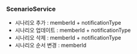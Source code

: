 ### ScenarioService
- 시나리오 추가 : memberId + notificationType
- 시나리오 업데이트 : memberId + notificationType
- 시나리오 삭제 : memberId + notificationType
- 시나리오 순서 변경 : memberId